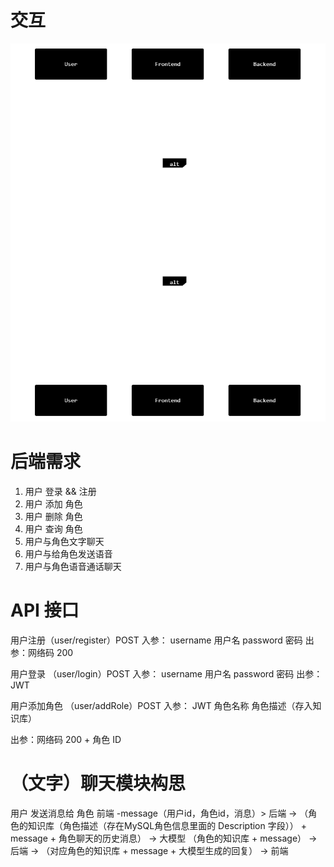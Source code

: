 # 交互
![alt text](交互.png)

# 后端需求
1. 用户 登录 && 注册
2. 用户 添加 角色
3. 用户 删除 角色
4. 用户 查询 角色
5. 用户与角色文字聊天
6. 用户与给角色发送语音
7. 用户与角色语音通话聊天

# API 接口
用户注册（user/register）POST
入参：
username 用户名
password 密码
出参：网络码 200

用户登录 （user/login）POST
入参：
username 用户名
password 密码
出参：JWT 


用户添加角色 （user/addRole）POST
入参：
JWT
角色名称
角色描述（存入知识库）

出参：网络码 200 + 角色 ID

# （文字）聊天模块构思
用户 发送消息给 角色
前端 -message（用户id，角色id，消息）> 后端 -> （角色的知识库（角色描述（存在MySQL角色信息里面的 Description 字段）） + message + 角色聊天的历史消息） -> 大模型 （角色的知识库 + message） -> 后端 -> （对应角色的知识库 + message + 大模型生成的回复） -> 前端
